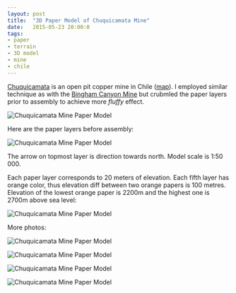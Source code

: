 ```yaml
---
layout: post
title:  "3D Paper Model of Chuquicamata Mine"
date:   2015-05-23 20:00:0
tags:
- paper 
- terrain
- 3D model
- mine
- chile
---
```


[Chuquicamata](http://en.wikipedia.org/wiki/Chuquicamata) is an open pit copper mine in Chile ([map](https://www.openstreetmap.org/#map=14/-22.2847/-68.9026&layers=C)). I employed similar technique as with the [Bingham Canyon Mine](https://petervojtek.github.io/diy/2015/05/22/bingham-canyon-mine.html) but crubmled the paper layers prior to assembly to achieve more _fluffy_ effect.

![Chuquicamata Mine Paper Model]({{site.baseurl}}/images/2015-05-23-chuquicamata-mine/08.jpg "Chuquicamata Mine Paper Model")

Here are the paper layers before assembly:

![Chuquicamata Mine Paper Model]({{site.baseurl}}/images/2015-05-23-chuquicamata-mine/01.jpg "Chuquicamata Mine Paper Model")

The arrow on topmost layer is direction towards north. Model scale is 1:50 000.

Each paper layer corresponds to 20 meters of elevation. Each fifth layer has orange color, thus elevation diff between two orange papers is 100 metres. Elevation of the lowest orange paper is 2200m and the highest one is 2700m above sea level:

![Chuquicamata Mine Paper Model]({{site.baseurl}}/images/2015-05-23-chuquicamata-mine/10.jpg "Chuquicamata Mine Paper Model")

More photos:

![Chuquicamata Mine Paper Model]({{site.baseurl}}/images/2015-05-23-chuquicamata-mine/07.jpg "Chuquicamata Mine Paper Model")

![Chuquicamata Mine Paper Model]({{site.baseurl}}/images/2015-05-23-chuquicamata-mine/09.jpg "Chuquicamata Mine Paper Model")

![Chuquicamata Mine Paper Model]({{site.baseurl}}/images/2015-05-23-chuquicamata-mine/04.jpg "Chuquicamata Mine Paper Model")

![Chuquicamata Mine Paper Model]({{site.baseurl}}/images/2015-05-23-chuquicamata-mine/06.jpg "Chuquicamata Mine Paper Model")
